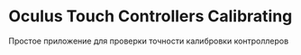# Oculus Touch Controllers Calibrating

Простое приложение для проверки точности калибровки контроллеров 